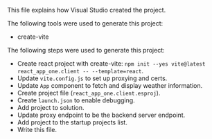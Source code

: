 This file explains how Visual Studio created the project.

The following tools were used to generate this project:
- create-vite

The following steps were used to generate this project:
- Create react project with create-vite: `npm init --yes vite@latest react_app_one.client -- --template=react`.
- Update `vite.config.js` to set up proxying and certs.
- Update `App` component to fetch and display weather information.
- Create project file (`react_app_one.client.esproj`).
- Create `launch.json` to enable debugging.
- Add project to solution.
- Update proxy endpoint to be the backend server endpoint.
- Add project to the startup projects list.
- Write this file.
